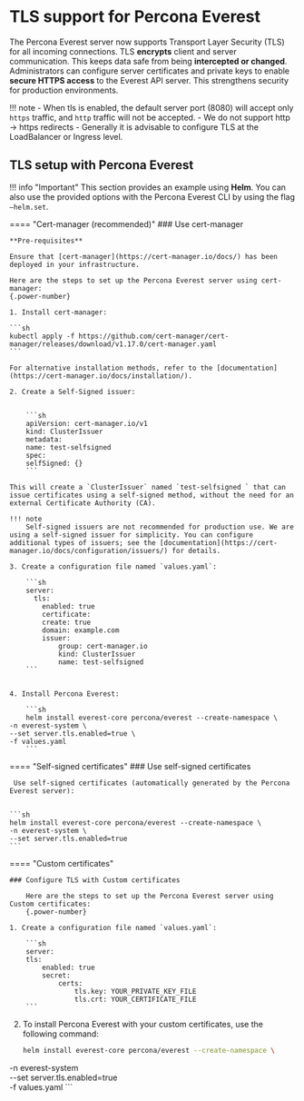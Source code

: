 # TLS support for Percona Everest

The Percona Everest server now supports Transport Layer Security (TLS)  for all incoming connections. TLS **encrypts** client and server communication. This keeps data safe from being **intercepted or changed**. Administrators can configure server certificates and private keys to enable **secure HTTPS access** to the Everest API server. This strengthens security for production environments.

!!! note
    - When tls is enabled, the default server port (8080) will accept only `https` traffic, and `http` traffic will not be accepted.
    - We do not support http → https redirects
    - Generally it is advisable to configure TLS at the LoadBalancer or Ingress level.


## TLS setup with Percona Everest

!!! info "Important"
    This section provides an example using **Helm**. You can also use the provided options with the Percona Everest CLI by using the flag `—helm.set`.



==== "Cert-manager (recommended)"
        ### Use cert-manager

    **Pre-requisites**

    Ensure that [cert-manager](https://cert-manager.io/docs/) has been deployed in your infrastructure.

    Here are the steps to set up the Percona Everest server using cert-manager:
    {.power-number}

    1. Install cert-manager:

    ```sh
    kubectl apply -f https://github.com/cert-manager/cert-manager/releases/download/v1.17.0/cert-manager.yaml
    ```

    For alternative installation methods, refer to the [documentation](https://cert-manager.io/docs/installation/).

    2. Create a Self-Signed issuer:


        ```sh
        apiVersion: cert-manager.io/v1
        kind: ClusterIssuer
        metadata:
        name: test-selfsigned
        spec:
        selfSigned: {}
        ```
  
    This will create a `ClusterIssuer` named `test-selfsigned ` that can issue certificates using a self-signed method, without the need for an external Certificate Authority (CA).

    !!! note
        Self-signed issuers are not recommended for production use. We are using a self-signed issuer for simplicity. You can configure additional types of issuers; see the [documentation](https://cert-manager.io/docs/configuration/issuers/) for details.

    3. Create a configuration file named `values.yaml`:

        ```sh
        server:
	      tls: 
		    enabled: true
		    certificate:
			create: true
			domain: example.com
			issuer:
				group: cert-manager.io
				kind: ClusterIssuer 
				name: test-selfsigned
        ```


    4. Install Percona Everest:

        ```sh
        helm install everest-core percona/everest --create-namespace \
	-n everest-system \
	--set server.tls.enabled=true \
	-f values.yaml
        ```


==== "Self-signed certificates"
    ### Use self-signed certificates

     Use self-signed certificates (automatically generated by the Percona Everest server):
     

    ```sh
    helm install everest-core percona/everest --create-namespace \
	-n everest-system \
	--set server.tls.enabled=true
    ```

==== "Custom certificates"

    ### Configure TLS with Custom certificates

        Here are the steps to set up the Percona Everest server using Custom certificates:
        {.power-number}

    1. Create a configuration file named `values.yaml`:

        ```sh
        server:
        tls: 
            enabled: true
            secret:
                certs:
                    tls.key: YOUR_PRIVATE_KEY_FILE
                    tls.crt: YOUR_CERTIFICATE_FILE
        ```

2. To install Percona Everest with your custom certificates, use the following command:

    ```sh
    helm install everest-core percona/everest --create-namespace \
  -n everest-system \
  --set server.tls.enabled=true \
  -f values.yaml
    ```





























    
    
  






